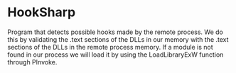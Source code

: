 # HookSharp

Program that detects possible hooks made by the remote process.
We do this by validating the .text sections of the DLLs in our memory with the .text sections of the DLLs in the remote process memory.
If a module is not found in our process we will load it by using the LoadLibraryExW function through PInvoke.
